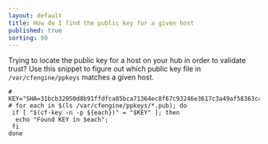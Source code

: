 ```yaml
---
layout: default
title: How do I find the public key for a given host
published: true
sorting: 90
---
```


Trying to locate the public key for a host on your hub in order to validate
trust? Use this snippet to figure out which public key file in
`/var/cfengine/ppkeys` matches a given host.

```console
# KEY="SHA=31bcb32950d8b91ffdfca85bca71364ec8f67c93246e3617c3a49af58363c4a1"
# for each in $(ls /var/cfengine/ppkeys/*.pub); do
 if [ "$(cf-key -n -p ${each})" = "$KEY" ]; then
  echo "Found KEY in $each";
 fi
done
```
